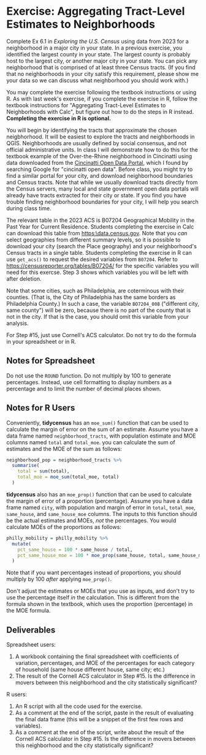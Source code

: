 # Exercise: Aggregating Tract-Level Estimates to Neighborhoods

Complete Ex 6.1 in *Exploring the U.S. Census* using data from 2023 for a neighborhood in a major city in your state. In a previous exercise, you identified the largest county in your state. The largest county is probably host to the largest city, or another major city in your state. You can pick any neighborhood that is comprised of at least three Census tracts. (If you find that no neighborhoods in your city satisfy this requirement, please show me your data so we can discuss what neighborhood you should work with.)

You may complete the exercise following the textbook instructions or using R. As with last week's exercise, if you complete the exercise in R, follow the textbook instructions for "Aggregating Tract-Level Estimates to Neighborhoods with Calc", but figure out how to do the steps in R instead. **Completing the exercise in R is optional.**

You will begin by identifying the tracts that approximate the chosen neigbhorhood. It will be easiest to explore the tracts and neighborhoods in QGIS. Neighborhoods are usually defined by social consensus, and not official administrative units. In class I will demonstrate how to do this for the textbook example of the Over-the-Rhine neighborhood in Cincinatti using data downloaded from the [Cincinatti Open Data Portal](https://data.cincinnati-oh.gov/), which I found by searching Google for "cincinatti open data". Before class, you might try to find a similar portal for your city, and download neighborhood boundaries and Census tracts. Note that while we usually download tracts directly from the Census servers, many local and state government open data portals will already have tracts extracted for their city or state. If you find you have trouble finding neighborhood boundaries for your city, I will help you search during class time.

The relevant table in the 2023 ACS is B07204 Geographical Mobility in the Past Year for Current Residence. Students completing the exercise in Calc can download this table from [https:\\data.census.gov](data.census.gov). Note that you *can* select geographies from different summary levels, so it is possible to download your city (search the Place geography) and your neighborhood's Census tracts in a single table. Students completing the exercise in R can use `get_acs()` to request the desired variables from `B07204`. Refer to <https://censusreporter.org/tables/B07204/> for the specific variables you will need for this exercse. Step 3 shows which variables you will be left with after deletion.

Note that some cities, such as Philadelphia, are coterminous with their counties. (That is, the City of Philadelphia has the same borders as Philadelphia County.) In such a case, the variable `BO7204_008` ("different city, same county") will be zero, because there is no part of the county that is not in the city. If that is the case, you should omit this variable from your analysis.

For Step #15, just use Cornell's ACS calculator. Do not try to do the formula in your spreadsheet or in R.

## Notes for Spreadsheet 

Do not use the `ROUND` function. Do not multiply by 100 to generate percentages. Instead, use cell formatting to display numbers as a percentage and to limit the number of decimal places shown.

## Notes for R Users

Conveniently, **tidycensus** has an `moe_sum()` function that can be used to calculate the margin of error on the sum of an estimate. Assume you have a data frame named `neighborhood_tracts`, with population estimate and MOE columns named `total` and `total_moe`. you can calculate the sum of estimates and the MOE of the sum as follows:

```r
neighborhood_pop = neighborhood_tracts %>%
  summarise(
    total = sum(total),
    total_moe = moe_sum(total_moe, total)
  )
```

**tidycensus** also has an `moe_prop()` function that can be used to calculate the margin of error of a proportion (percentage). Assume you have a data frame named `city`, with population and margin of error in `total`, `total_moe`, `same_house`, and `same_house_moe` columns. The inputs to this function should be the actual estimates and MOEs, *not* the percentages. You would calculate MOEs of the proportions as follows:

```r
philly_mobility = philly_mobility %>%
  mutate(
    pct_same_house = 100 * same_house / total,
    pct_same_house_moe = 100 * moe_prop(same_house, total, same_house_moe, total_moe)
  )
```

Note that if you want percentages instead of proportions, you should multiply by 100 *after* applying `moe_prop()`. 

Don't adjust the estimates or MOEs that you use as inputs, and don't try to use the percentage itself *in* the calculation. This is different from the formula shown in the textbook, which uses the proportion (percentage) in the MOE formula.

## Deliverables

Spreadsheet users:

1. A workbook containing the final spreadsheet with coefficients of variation, percentages, and MOE of the percentages for each category of household (same house different house, same city; etc.)
2. The result of the Cornell ACS calculator in Step #15. Is the difference in movers between this neighborhood and the city statistically significant?

R users:

1. An R script with all the code used for the exercise.
2. As a comment at the end of the script, paste in the result of evaluating the final data frame (this will be a snippet of the first few rows and variables).
3. As a comment at the end of the script, write about the result of the Cornell ACS calculator in Step #15. Is the difference in movers between this neighborhood and the city statistically significant?
